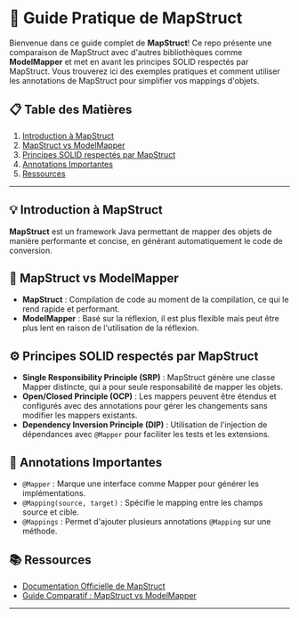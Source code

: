 # 🚀 Guide Pratique de MapStruct

Bienvenue dans ce guide complet de **MapStruct**! Ce repo présente une comparaison de MapStruct avec d'autres bibliothèques comme **ModelMapper** et met en avant les principes SOLID respectés par MapStruct. Vous trouverez ici des exemples pratiques et comment utiliser les annotations de MapStruct pour simplifier vos mappings d'objets.

## 📋 Table des Matières

1. [Introduction à MapStruct](#-introduction-à-mapstruct)
2. [MapStruct vs ModelMapper](#-mapstruct-vs-modelmapper)
3. [Principes SOLID respectés par MapStruct](#-principes-solid-respectés-par-mapstruct)
4. [Annotations Importantes](#-annotations-importantes)
5. [Ressources](#-ressources)

---

## 💡 Introduction à MapStruct

**MapStruct** est un framework Java permettant de mapper des objets de manière performante et concise, en générant automatiquement le code de conversion.

## 🔄 MapStruct vs ModelMapper

- **MapStruct** : Compilation de code au moment de la compilation, ce qui le rend rapide et performant.
- **ModelMapper** : Basé sur la réflexion, il est plus flexible mais peut être plus lent en raison de l'utilisation de la réflexion.

## ⚙️ Principes SOLID respectés par MapStruct

- **Single Responsibility Principle (SRP)** : MapStruct génère une classe Mapper distincte, qui a pour seule responsabilité de mapper les objets.
- **Open/Closed Principle (OCP)** : Les mappers peuvent être étendus et configurés avec des annotations pour gérer les changements sans modifier les mappers existants.
- **Dependency Inversion Principle (DIP)** : Utilisation de l'injection de dépendances avec `@Mapper` pour faciliter les tests et les extensions.

## 🔖 Annotations Importantes

- `@Mapper` : Marque une interface comme Mapper pour générer les implémentations.
- `@Mapping(source, target)` : Spécifie le mapping entre les champs source et cible.
- `@Mappings` : Permet d'ajouter plusieurs annotations `@Mapping` sur une méthode.

## 📚 Ressources

- [Documentation Officielle de MapStruct](https://mapstruct.org/documentation/stable/reference/html/)
- [Guide Comparatif : MapStruct vs ModelMapper](#-mapstruct-vs-modelmapper)

---

